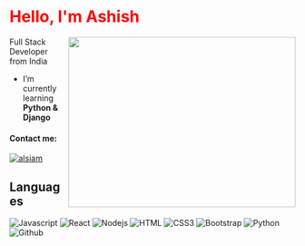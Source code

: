 <h1 align="left"><span style="color:red">Hello, I'm Ashish</h1>
<img align="right" src="https://media.giphy.com/media/qgQUggAC3Pfv687qPC/giphy.gif" width="400" height="300 />

<h3 align="left">Full Stack Developer from India</h3>

-  I’m currently learning **Python & Django**

#### Contact me: 
<!--- (<p align="left">
 <a href="https://alsiam.com" target="blank">
  <img src="https://img.shields.io/badge/LinkedIn-0077B5?style=for-the-badge&logo=linkedin&logoColor=white" />
 </a>-->
 <a href="https://www.linkedin.com/in/ashish-kumar-49b452152" >
  <img src="https://img.shields.io/badge/LinkedIn-0077B5?style=for-the-badge&logo=linkedin&logoColor=white" alt="alsiam"/>
 </a>
</p>



## Languages

![Javascript](https://img.shields.io/badge/JavaScript-F7DF1E?style=for-the-badge&logo=javascript&logoColor=black)
![React](https://img.shields.io/badge/-React-61DBFB?style=for-the-badge&labelColor=black&logo=react&logoColor=61DBFB)
![Nodejs](https://img.shields.io/badge/Node.js-43853D?style=for-the-badge&logo=node.js&logoColor=white)
![HTML](https://img.shields.io/badge/HTML5-E34F26?style=for-the-badge&logo=html5&logoColor=white)
![CSS3](https://img.shields.io/badge/CSS3-1572B6?style=for-the-badge&logo=css3&logoColor=white)
![Bootstrap](https://img.shields.io/badge/Bootstrap-563D7C?style=for-the-badge&logo=bootstrap&logoColor=white)
![Python](https://img.shields.io/badge/Python-14354C?style=for-the-badge&logo=python&logoColor=white)
![Github](https://img.shields.io/badge/GitHub-100000?style=for-the-badge&logo=github&logoColor=white)





